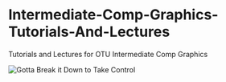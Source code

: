 # Intermediate-Comp-Graphics-Tutorials-And-Lectures
 Tutorials and Lectures for OTU Intermediate Comp Graphics

![Gotta Break it Down to Take Control](https://media.tenor.com/E4ReoaN2CLYAAAAC/w-arknights-arknights.gif)
